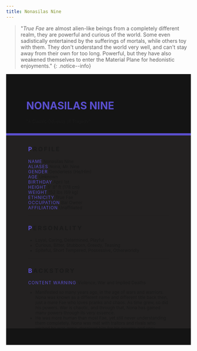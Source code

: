 ```yaml
---
title: Nonasilas Nine
---
```


>  "*True Fae* are almost alien-like beings from a completely different realm, they are powerful and curious of the world. Some even sadistically entertained by the sufferings of mortals, while others toy with them. They don't understand the world very well, and can't stay away from their own for too long. Powerful, but they have also weakened themselves to enter the Material Plane for hedonistic enjoyments."
{: .notice--info}

<!---------
header names
----------->

<div class="row" style="background-color:#141414; padding-top:30px; padding-left: 55px; padding-right: 55px; padding-bottom: 25px">
    <h1 style="color:#5A4FCF; text-transform:uppercase">Nonasilas Nine</h1>
    <small>"A Classic Odyessy of Tragedy"</small>
</div>
<div style="background-color:#5A4FCF;padding:3px;"></div>
<div class="row" style="background-color:#232121; padding-top:5px; padding-left: 60px; padding-right: 60px; padding-bottom: 20px; overflow:auto; max-height:500px">

<!---------
profile
----------->

<h3 class="font-weight-bold" style="letter-spacing:3px; text-transform:uppercase">
    <span style="color:#5A4FCF;">P</span>rofile
</h3>

<small>
<span class="font-weight-bold" style="color:#5A4FCF;letter-spacing:1px; text-transform:uppercase">Name</span> &#09;&#09;
  Nonasilas Nine<br>
<span class="font-weight-bold" style="color:#5A4FCF;letter-spacing:1px; text-transform:uppercase">Aliases</span> &#09;&#09;
  Nona, Mr. Nine<br>
<span class="font-weight-bold" style="color:#5A4FCF;letter-spacing:1px; text-transform:uppercase">Gender</span> &#09;&#09;
  Genderless (He/Him)<br>
<span class="font-weight-bold" style="color:#5A4FCF;letter-spacing:1px; text-transform:uppercase">Age</span> &#09;&#09;
  Unknown<br>
<span class="font-weight-bold" style="color:#5A4FCF;letter-spacing:1px; text-transform:uppercase">Birthday</span> &#09;&#09;
  April 1st<br>
<span class="font-weight-bold" style="color:#5A4FCF;letter-spacing:1px; text-transform:uppercase">Height</span> &#09;&#09;
  5' 8" ft (178 cm)<br>
<span class="font-weight-bold" style="color:#5A4FCF;letter-spacing:1px; text-transform:uppercase">Weight</span> &#09;&#09;
  152 lbs (69 kg)<br>
<span class="font-weight-bold" style="color:#5A4FCF;letter-spacing:1px; text-transform:uppercase">Ethnicity</span> &#09;&#09;
  True Fae<br>
<span class="font-weight-bold" style="color:#5A4FCF;letter-spacing:1px; text-transform:uppercase">Occupation</span> &#09;&#09;
  Bar Owner<br>
<span class="font-weight-bold" style="color:#5A4FCF;letter-spacing:1px; text-transform:uppercase">Affiliation</span> &#09;&#09;
  Unaffiliated<br>
</small>

<hr class="w-100 my-5" style="border-color:#e6d7c5;opacity:.2;">

<!---------
personality
----------->
<h3 class="font-weight-bold" style="letter-spacing:3px; text-transform:uppercase">
    <span style="color:#5A4FCF;">P</span>ersonality
</h3>

<small>
<ul>
    <li>Loyal, Caring, Determined, Playful</li>
    <li>Curious, Bitter, Stubborn, Greedy, Teasing</li>
    <li>Spiteful, Short Tempered, Possessive, Otherworldly </li>
</ul>
</small>

<hr class="w-100 my-5" style="border-color:#e6d7c5;opacity:.2;">

<!---------
backstory
----------->
<h3 class="font-weight-bold" style="letter-spacing:3px; text-transform:uppercase">
    <span style="color:#5A4FCF;">B</span>ackstory
</h3>

<small>

<p><span class="font-weight-bold" style="color:#5A4FCF;letter-spacing:1px; text-transform:uppercase">CONTENT WARNING </span>Violence, War and Implied Deaths</p>

<ul>
    <li>Manifested so many years ago, in the age of wars and warriors. Nona was known as a different name and different title back then, just a mere Fae who loves pranks and chaos. As time grew, so did his powers. War is chaotic, and through that, Nona has gained many powers through its very essence.</li>
    <li>He was more human than most Fae, yet still never understanding them completely. Nona was met with traitors and rivals who wished he was gone, despised him for his powers and very existence. He loved, he lost, he grew bitter, and he got revenge... sort of.</li>
    <li>Nona never quite got over that ordeal, and persisted through the centuries in search for his goal. Wandering almost aimlessly through the vast world, lost and weary. He stumbled upon an odd little city, filled with many Awakeneds, ones he was searching for, and ones he was not quite expecting. </li>
    <li>Nona spent time here and slowly grew to like the little ones he found himself surrounded by. But he was still hung up over what had happened centuries ago, and a stray rumor easily led him away in search of a non-existent goal. When he finally returned, the little ones had grown old, distant and even different. He tries to reconnect, but Nona is still a Fae who can't keep up with the world. He got in big trouble and faced extreme consequences for his foolish actions. He is back... again, let's hope he can do better this time.</li>
</ul>
</small>

<hr class="w-100 my-5" style="border-color:#e6d7c5;opacity:.2;">


<!---------
trivia
----------->

<h3 class="font-weight-bold" style="letter-spacing:3px; text-transform:uppercase">
    <span style="color:#5A4FCF;">A</span>bilities
</h3>

<small>
<ul>
    <li><span class="font-weight-bold" style="color:#5A4FCF;letter-spacing:1px;">INT:</span> 
        2</li>
    <li><span class="font-weight-bold" style="color:#5A4FCF;letter-spacing:1px;">WIT:</span> 
        2</li>
    <li><span class="font-weight-bold" style="color:#5A4FCF;letter-spacing:1px;">RES:</span> 
        5</li>
    <li><span class="font-weight-bold" style="color:#5A4FCF;letter-spacing:1px;">STR:</span> 
        1</li>
    <li><span class="font-weight-bold" style="color:#5A4FCF;letter-spacing:1px;">DEX:</span> 
        4</li>
    <li><span class="font-weight-bold" style="color:#5A4FCF;letter-spacing:1px;">STA:</span> 
        3</li>
    <li><span class="font-weight-bold" style="color:#5A4FCF;letter-spacing:1px;">CHA:</span> 
        2</li>
    <li><span class="font-weight-bold" style="color:#5A4FCF;letter-spacing:1px;">PRE:</span> 
        3</li>
    <li><span class="font-weight-bold" style="color:#5A4FCF;letter-spacing:1px;">COM:</span> 
        2</li>
</ul>

<span class="font-weight-bold" style="color:#5A4FCF;letter-spacing:1px; text-transform:uppercase">BOONS</span><br> 
<ul>
    <li><span class="font-weight-bold" style="color:#5A4FCF;letter-spacing:1px;">Arcadian Monach.</span> 
       The power of titles, Nona can create contracts with the Wyrd to obtain more power and can appear in multiple forms. Appealing in his Realm, Actor, Prop, and Wisp forms. Thus, he can be at multiple places in different forms at once, they are the same entity but have overtime grown personalities and ideals of their own.</li>
    <li><span class="font-weight-bold" style="color:#5A4FCF;letter-spacing:1px;">Amalgamated Mind.</span> 
        With a mind so wild and alien, not even Faes or Nona themself understand how his own mind works. Any attempts to use mind related abilities will instead be met with his odd Fae mind that is twisted and incomprehensible. Possession, mind manipulation, mind reading and fear inducing abilities have no effect on Nona.</li>
    <li><span class="font-weight-bold" style="color:#5A4FCF;letter-spacing:1px;">Forgotten Realms.</span> 
        Nona can open up shadow-like portals for transportation. Enabling him to travel to any and all realms and locations in the blink of an eye. He can drag others with him or summon his servants from his own realm to serve him when needed. He might even trap targets in an entirely different realm or location. </li>
</ul>

<span class="font-weight-bold" style="color:#5A4FCF;letter-spacing:1px; text-transform:uppercase">BANES</span><br> 
<ul>
    <li><span class="font-weight-bold" style="color:#5A4FCF;letter-spacing:1px;">Realm Traveler.</span>  
        As a Fae from Arcadia, traveling to the Material Plane will cause his powers to be significantly weakened while away from their home. Additionally, Nona can't stay in the Material Plane indefinitely and must return to Arcadia after a certain amount of time spent there. Staying too long will have consequences as they are cut off from their own realm for extended periods of time. </li>
    <li><span class="font-weight-bold" style="color:#5A4FCF;letter-spacing:1px;">Centurion's Creed.</span> 
       Contracts made by Nona and another individual must be upheld, if they were to be broken, either side will face its consequences. For Nona, it could mean retaliation from the magic of the Wyrd for breaking a term, if he were to swear a title on said contract, he could lose it forever.</li>
    <li><span class="font-weight-bold" style="color:#5A4FCF;letter-spacing:1px;">Respect and Pride.</span>  
        As a Centurion, not only is Nona prideful of his title, he also follows a creed of sorts of his own. One of many, compels him to be polite and nice to an individual on their first encounter and introduction. He must always introduce himself to strangers and try to be "polite" and "nice", like giving them a greeting or welcoming them. Meaning he can not ambush anyone unless they already know him.</li>
</ul>

<span class="font-weight: bold" style="color:#5A4FCF;letter-spacing:1px; text-transform:uppercase">PASSIVE</span><br> 
<ul>
    <li><span class="font-weight-bold" style="color:#5A4FCF;letter-spacing:1px;">Amorphous Body.</span>  
        Nona’s body and appearance can easily be changed, from a human-like appearance to a dark inky blob and anything they can imagine. From shaping wings, appendages, claws and other bizarre features. He can also shapeshift his entire body into an entirely different creature, but will always appear black-coated with purple eyes.</li>
    <li><span class="font-weight-bold" style="color:#5A4FCF;letter-spacing:1px;">Chaotic Entropy.</span> 
        By messing with the chaotic forces of the world, Nona can cause a disruption in reality and magic. Causing bouts of misfortune to happen at his command, and for magic to malfunction, backfire or be dispelled. Once every 5 rounds, Nona can attempt to dispel a magical ability or power.</li>
    <li><span class="font-weight-bold" style="color:#5A4FCF;letter-spacing:1px;">Stygian Nightmare.</span>  
        Nona can create just about anything from shadows such as large chains, cages, weapons, armor and more. These constructs have 6 HP, and when attacking, targets roll a separate Resolve roll. If they fail to beat Nona’s roll, the damage dealt to him is halved.</li>
</ul>

<span class="font-weight-bold" style="color:#5A4FCF;letter-spacing:1px; text-transform:uppercase">PRIMARY</span><br> 
<ul>
    <li><span class="font-weight-bold" style="color:#5A4FCF;letter-spacing:1px;">Disturbance</span>  
        Objects can be easily shaped or transformed by manipulating their properties, Elijah could cause dismantle and reconstruct a solid object, both systematically or to explode violently. He could also change their properties like lowering the melting point lower, or make something chemically volatile to oxygen with a combination. </li>
    <li><span class="font-weight-bold" style="color:#5A4FCF;letter-spacing:1px;">Believe It or Not</span>  
        By accelerating time so fast, Elijah could cause a target or object to decay at high paces. As he is more proficient with Matter, any solid object can almost instantly be decayed into nothing but dust. Living targets are much harder for him to do so. Useful for destroying equipment or weapons of a target or breaking in. </li>
    <li><span class="font-weight-bold" style="color:#5A4FCF;letter-spacing:1px;">Phantasmal Lands</span>  
        Nona can cause magical wonders by interrupting the entropic and chaotic forces of the world. These don’t harm anyone, but can disturb or confuse someone. Ranging from large clouds of fog or smoke, knocking over something, sounds, untouchable illusions, starting small fires, turning invisible and more. Targets can potentially receive 2 rounds of disadvantage.</li>
</ul>

<span class="font-weight-bold" style="color:#5A4FCF;letter-spacing:1px; text-transform:uppercase">SUPPORITVE</span><br> 
<ul>
    <li><span class="font-weight-bold" style="color:#5A4FCF;letter-spacing:1px;">Paralysis of Shaodws.</span>  
        Enveloping his surroundings in shadowy darkness, those who are within this vicinity will be inflicted with the chilling sensation of paralysis. Which will cause them to be unable to move for a few moments. A useful ability for escape or crowd control. Targets who fail a Stamina check are stunned for d3 rounds.</li>
    <li><span class="font-weight-bold" style="color:#5A4FCF;letter-spacing:1px;">Fae's Authority.</span>  
        Commanding lesser Fae to perform tasks, Nona can summon them from Arcadia and request for them to accomplish something for him. These lesser Fae tend to be ones loyal to him, and can have one specific ability that are usually tied to their nature, such as a light fae, a fire fae, a water fae.</li>
    <li><span class="font-weight-bold" style="color:#5A4FCF;letter-spacing:1px;">Mayhem's Darkness.</span>  
       The power of shadows, darkness and illusions can be gifted to those Nona deemed worthy, those who will be unwaveringly loyal to him, and those who will not mind the eternity of immortality. When the situation calls for it, he can call his summons to fight on his behalf. Even act as spies by sharing their senses too.</li>
</ul>
</small>

</div>
<div class="row" style="background-color:#141414; padding-top:20px; padding-left: 30px; padding-right: 30px; padding-bottom: 25px;">
    <div style="text-align: right; font-size: 16px"><a href="https://toyhou.se/11320894.-f2u-unity-v2"><i class="fa-solid fa-barcode"></i
  ></a></div>
</div>
